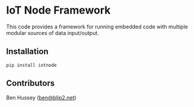 # IoT Node Framework
This code provides a framework for running embedded code with multiple modular sources of data input/output.

## Installation
```pip install iotnode```

## Contributors
Ben Hussey (<a href="mailto:ben@blip2.net">ben@blip2.net</a>)
